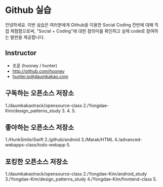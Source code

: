 # Github 실습

안녕하세요. 이번 실습은 여러분에게 Github을 이용한 Social Coding 전반에 대해 직접 체험함으로써, "Social + Coding"에 대한 참의미를 확인하고 실제 code로 참여하는 발판을 제공합니다.

## Instructor
- 조훈 (hooney / hunter)
- http://github.com/hooney
- hunter.jo@daumkakao.com

## 구독하는 오픈소스 저장소

1./daumkakaotrack/opensource-class
2./Yongdae-Kim/design_patterns_study
3.
4.
5.

## 좋아하는 오픈소스 저장소

1./HunkSmile/Swift
2./github/android
3./Marak/HTML
4./advanced-webapps-class/todo-webapp
5.

## 포킹한 오픈소스 저장소

1./daumkakaotrack/opensource-class
2./Yongdae-Kim/android_study
3./Yongdae-Kim/design_patterns_study
4./Yongdae-Kim/frontend-class
5.

